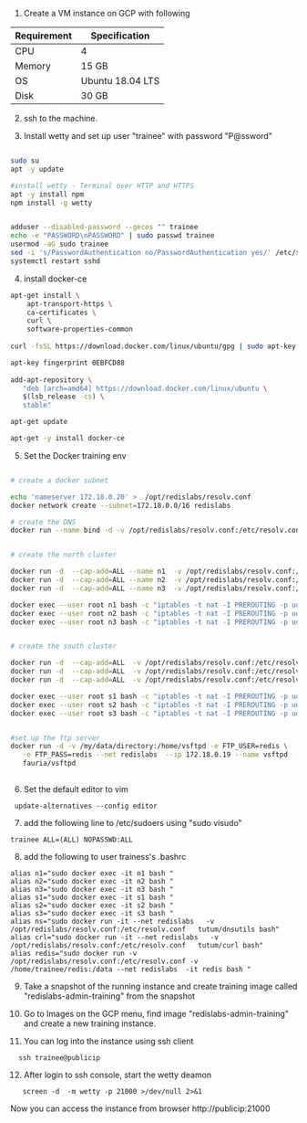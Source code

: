 
1. Create a VM instance on GCP with following
  
Requirement  | Specification  
------------ | -------------
CPU | 4
Memory | 15 GB
OS | Ubuntu 18.04 LTS
Disk | 30 GB

2. ssh to the machine.

3. Install wetty and set up user "trainee" with password "P@ssword"
```bash 

sudo su
apt -y update

#install wetty - Terminal over HTTP and HTTPS
apt -y install npm
npm install -g wetty


adduser --disabled-password --gecos "" trainee
echo -e "PASSWORD\nPASSWORD" | sudo passwd trainee 
usermod -aG sudo trainee 
sed -i 's/PasswordAuthentication no/PasswordAuthentication yes/' /etc/ssh/sshd_config
systemctl restart sshd

```
4. install docker-ce 

```bash
apt-get install \
    apt-transport-https \
    ca-certificates \
    curl \
    software-properties-common
    
curl -fsSL https://download.docker.com/linux/ubuntu/gpg | sudo apt-key add -

apt-key fingerprint 0EBFCD88
   
add-apt-repository \
   "deb [arch=amd64] https://download.docker.com/linux/ubuntu \
   $(lsb_release -cs) \
   stable"

apt-get update

apt-get -y install docker-ce

```

5. Set the Docker training env

```bash

# create a docker subnet

echo 'nameserver 172.18.0.20' >  /opt/redislabs/resolv.conf
docker network create --subnet=172.18.0.0/16 redislabs

# create the DNS 
docker run --name bind -d -v /opt/redislabs/resolv.conf:/etc/resolv.conf  --net redislabs --restart=always -p 10000:10000/tcp   --ip 172.18.0.20 rahimre/redislabs-training-bind


# create the north cluster

docker run -d  --cap-add=ALL --name n1  -v /opt/redislabs/resolv.conf:/etc/resolv.conf  -p 21443:8443 -p 41443:9443 --restart=always  --hostname  n1.north.redislabs-training.org --net redislabs --ip 172.18.0.21  redislabs/redis
docker run -d  --cap-add=ALL --name n2  -v /opt/redislabs/resolv.conf:/etc/resolv.conf  -p 22443:8443 -p 42443:9443 --restart=always  --hostname  n2.north.redislabs-training.org  --net redislabs --ip 172.18.0.22   redislabs/redis
docker run -d  --cap-add=ALL --name n3  -v /opt/redislabs/resolv.conf:/etc/resolv.conf -p 23443:8443 -p 43443:9443 --restart=always  --hostname  n3.north.redislabs-training.org  --net redislabs --ip 172.18.0.23    redislabs/redis

docker exec --user root n1 bash -c "iptables -t nat -I PREROUTING -p udp --dport 53 -j REDIRECT --to-ports 5300"
docker exec --user root n2 bash -c "iptables -t nat -I PREROUTING -p udp --dport 53 -j REDIRECT --to-ports 5300"
docker exec --user root n3 bash -c "iptables -t nat -I PREROUTING -p udp --dport 53 -j REDIRECT --to-ports 5300"


# create the south cluster

docker run -d  --cap-add=ALL  -v /opt/redislabs/resolv.conf:/etc/resolv.conf --name s1 -p 31443:8443 -p 51443:9443 --restart=always --hostname  s1.south.redislabs-training.org   --net redislabs --ip 172.18.0.31  redislabs/redis
docker run -d  --cap-add=ALL  -v /opt/redislabs/resolv.conf:/etc/resolv.conf --name s2 -p 32443:8443 -p 52443:9443 --restart=always --hostname s2.south.redislabs-training.org   --net redislabs --ip 172.18.0.32  redislabs/redis
docker run -d  --cap-add=ALL  -v /opt/redislabs/resolv.conf:/etc/resolv.conf --name s3 -p 33443:8443 -p 53443:9443 --restart=always  --hostname s3.south.redislabs-training.org   --net redislabs --ip 172.18.0.33   redislabs/redis

docker exec --user root s1 bash -c "iptables -t nat -I PREROUTING -p udp --dport 53 -j REDIRECT --to-ports 5300"
docker exec --user root s2 bash -c "iptables -t nat -I PREROUTING -p udp --dport 53 -j REDIRECT --to-ports 5300"
docker exec --user root s3 bash -c "iptables -t nat -I PREROUTING -p udp --dport 53 -j REDIRECT --to-ports 5300"


#set up the ftp server
docker run -d -v /my/data/directory:/home/vsftpd -e FTP_USER=redis \
   -e FTP_PASS=redis --net redislabs  --ip 172.18.0.19 --name vsftpd  --restart=always \
   fauria/vsftpd
   
```



6. Set the default editor to vim

```
 update-alternatives --config editor
 ```
 
7. add the following line to /etc/sudoers using "sudo visudo" 

```
trainee ALL=(ALL) NOPASSWD:ALL

```

8. add the following to user trainess's .bashrc 

```
alias n1="sudo docker exec -it n1 bash "
alias n2="sudo docker exec -it n2 bash "
alias n3="sudo docker exec -it n3 bash "
alias s1="sudo docker exec -it s1 bash "
alias s2="sudo docker exec -it s2 bash "
alias s3="sudo docker exec -it s3 bash "
alias ns="sudo docker run -it --net redislabs   -v /opt/redislabs/resolv.conf:/etc/resolv.conf   tutum/dnsutils bash"
alias crl="sudo docker run -it --net redislabs   -v /opt/redislabs/resolv.conf:/etc/resolv.conf   tutum/curl bash"
alias redis="sudo docker run -v /opt/redislabs/resolv.conf:/etc/resolv.conf -v /home/trainee/redis:/data --net redislabs  -it redis bash "
```


9. Take a snapshot of the running instance and create training image called "redislabs-admin-training" from the snapshot

10. Go to Images on the GCP menu, find image "redislabs-admin-training" and create a new training instance.

11. You can log into the instance using ssh client 
```
  ssh trainee@publicip
```  
  
12. After login to ssh console, start the wetty deamon
```
   screen -d  -m wetty -p 21000 >/dev/null 2>&1
```   
   
   Now you can access the instance from browser 
   http://publicip:21000
   



